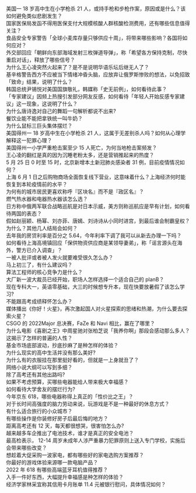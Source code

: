 美国一 18 岁高中生在小学枪杀 21 人，或持手枪和步枪作案，原因或是什么？该如何避免类似悲剧发生？  
国家医保局发函不得用医保支付大规模核酸人群核酸检测费用，还有哪些信息值得关注？  
食品安全专家警告「全球小麦库存量只够供应十周」，将带来哪些影响？各国将如何应对？  
外交部回应「朝鲜向东部海域发射三枚弹道导弹」，称「希望各方保持克制，尽快重启对话」，释放了哪些信号？  
为什么王心凌突然火起来了？是不是说明华语乐坛后继无人了？  
基辛格警告西方不应被当下情绪冲昏头脑，应放弃让俄罗斯惨败的想法，以免招致「致命」结果，说明了什么？  
韩国总统尹锡悦对美国国旗敬礼，韩媒称「史无前例」，如何看待此事？  
「专家建议」因频上热搜引发部分网友反感，如何看待「年轻人开始反感专家建议」这一现象，这说明了什么？  
为什么唐诗逸对自己的舞蹈一句解析都说不出来?  
餐饮业能不能把拿铁统一叫牛奶？  
为什么鼠标三巨头集体摆烂？  
美国得州一 18 岁高中生在小学枪杀 21 人，这属于无差别杀人吗？如何从心理学解释这一犯罪心理？  
美国得州一小学严重枪击案至少 15 人死亡，为何当地枪击案频发？  
王心凌的翻红是真的因为沉睡老粉太多，还是营销推起来的热度？  
5 月 25 日 0 时至 15 时，北京新增本土新冠肺炎感染者 31 例，目前疫情情况如何？  
上海 6 月 1 日之后购物商场全面恢复线下营业，这意味着什么？上海经济何时能恢复到本轮疫情前的水平？  
为何有的城市居民更喜欢称呼『区块名』而不是『政区名』？  
燃气热水器和电器热水器该怎么选？  
日方称中俄两军联合战略巡航是对日本示威，美方则称巡航应是早有计划，如何看待两国的表态？  
假如赵丽颖、杨幂、刘亦菲、唐嫣、刘诗诗从小同时进宫，到最后谁会制霸皇权？为什么？其他几人结局会如何？  
去年我的房贷利率是百分之 5.64，今年利率下调了我可以从新去办理一下吗？  
如何看待上海高境镇回应「保供物资供应商是某领导妻弟」，称「谣言源头在海外，警方已介入调查」？  
一被人批评或者被人发火就要难受很久怎么办？  
马上初三了，有什么建议吗？  
算法工程师的核心竞争力是什么？  
大厂新一波大裁员已经开始，职场人怎样选择一个适合自己的 planB？  
现在专科大一，英语零基础，大三的时候想专升本，现在快要放暑假了该怎么学习?  
不能跟高考成绩释怀怎么办？  
媒体播出《你好！火星》，再次激起国人对火星探索的思绪和热潮，为什么要去探索火星？  
CSGO 的 2022Major 总决赛，FaZe 和 Navi 相比，赢在了哪里？  
为什么电影《喜剧之王》中周星驰对张柏芝说「我养你啊」那段会感动那么多人？这揭示了怎样的普遍的人性？  
基金市场底部波动，抄底抄麻了是种怎样的体验？  
为什么现实的高中生活并没有那么美好?  
为什么有的衣服挂在那里挺好看的，但就是一上身就丑了？  
网络小说大纲可以写到多细？  
除了高考还有其他出路吗?  
如果不考虑预算，买哪些电器能给人带来极大幸福感？  
如何看待大学舍友的摆烂行为?  
今年京东 618，哪些电器称得上真正的「性价比之王」？  
对于长时间高强度的脑力劳动来说，玩游戏是不是一种最好的休息方式？  
有什么适合旅行的小众城市？  
有哪些操作是你装修好房子后最后悔的地方？  
距离高考还有 12 天，每天都很想哭，很害怕怎么办?  
越来越多车企推出了电池技术，谁才是真正的安全电池？  
最高检表示， 12-14 周岁未成年人涉严重暴力犯罪原则上送入专门学校，实施后会带来哪些改变？  
想趁着大促采购一波家电，都有哪些好的家电选购方案推荐？  
你最好的游戏体验来源哪一款电脑产品？  
2022 年 618 有哪些高端蓝牙耳机值得推荐？  
入手一件好东西，大幅提升幸福感是种怎样的体验？  
经济学家林采宜称其信用卡月账单 11.4 元被银行慰问，具体情况如何？  
